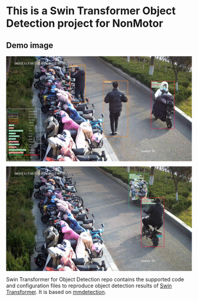 # This is a Swin Transformer Object Detection project for NonMotor

## <span id="resultslink">Demo image</span>

<p align="center">
<img src="./demo/demo1.jpg" alt="" align=center />
</p>
<p align="center">
<img src="./demo/demo2.jpg" alt="" align=center />
</p>

Swin Transformer for Object Detection repo contains the supported code and configuration files to reproduce object detection results of [Swin Transformer](https://arxiv.org/pdf/2103.14030.pdf). It is based on [mmdetection](https://github.com/open-mmlab/mmdetection).